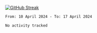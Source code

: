 [![GitHub Streak](https://streak-stats.demolab.com?user=renren-017&theme=sea&hide_border=true&background=DD272700)](https://git.io/streak-stats)

<!--START_SECTION:waka-->

```txt
From: 10 April 2024 - To: 17 April 2024

No activity tracked
```

<!--END_SECTION:waka-->
